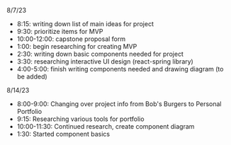 8/7/23
* 8:15: writing down list of main ideas for project
* 9:30: prioritize items for MVP
* 10:00-12:00: capstone proposal form
* 1:00: begin researching for creating MVP
* 2:30: writing down basic components needed for project
* 3:30: researching interactive UI design (react-spring library)
* 4:00-5:00: finish writing components needed and drawing diagram (to be added)

8/14/23
* 8:00-9:00: Changing over project info from Bob's Burgers to Personal Portfolio
* 9:15: Researching various tools for portfolio
* 10:00-11:30: Continued research, create component diagram
* 1:30: Started component basics
